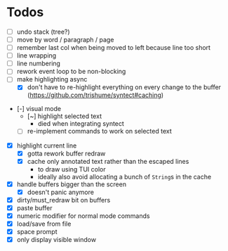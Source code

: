 # Todos

- [ ] undo stack (tree?)
- [ ] move by word / paragraph / page
- [ ] remember last col when being moved to left because line too short
- [ ] line wrapping
- [ ] line numbering
- [ ] rework event loop to be non-blocking
- [ ] make highlighting async
  - [x] don't have to re-highlight everything on every change to the buffer  (https://github.com/trishume/syntect#caching)
- [-] visual mode
  - [~] highlight selected text
    - died when integrating syntect
  - [ ] re-implement commands to work on selected text
- [x] highlight current line
  - [x] gotta rework buffer redraw
  - [x] cache only annotated text rather than the escaped lines
    * to draw using TUI color
    * ideally also avoid allocating a bunch of `String`s in the cache
- [x] handle buffers bigger than the screen
  - [x] doesn't panic anymore
- [x] dirty/must_redraw bit on buffers
- [x] paste buffer
- [x] numeric modifier for normal mode commands
- [x] load/save from file
- [x] space prompt
- [x] only display visible window
